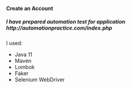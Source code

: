 <h4> Create an Account </h4>

<h5> I have prepared automation test for application http://automationpractice.com/index.php </h5>

I used:
- Java 11
- Maven
- Lombok
- Faker 
- Selenium WebDriver
